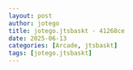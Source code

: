 ```yaml
---
layout: post
author: jotego
title: jotego.jtsbaskt - 41268ce
date: 2025-06-13
categories: [Arcade, jtsbaskt]
tags: [jotego.jtsbaskt]
---
```


